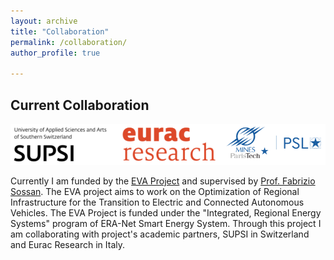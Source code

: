 ```yaml
---
layout: archive
title: "Collaboration"
permalink: /collaboration/ 
author_profile: true

---
```



## Current Collaboration
![Alt text](/images/EVA_Partners2.png)

Currently I am funded by the [EVA Project](https://evaproject.eu/) and supervised by [Prof. Fabrizio Sossan](https://cv.archives-ouvertes.fr/fabrizio-sossan). The EVA project aims to work on the Optimization of Regional Infrastructure for the Transition to Electric and Connected Autonomous Vehicles. The EVA Project is funded under the "Integrated, Regional Energy Systems" program of ERA-Net Smart Energy System. Through this project I am collaborating with  project's academic partners, SUPSI in Switzerland and Eurac Research in Italy.




